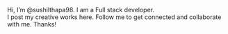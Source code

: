 Hi, I’m @sushilthapa98. I am a Full stack developer.<br/>
I post my creative works here. Follow me to get connected and collaborate with me. Thanks!
